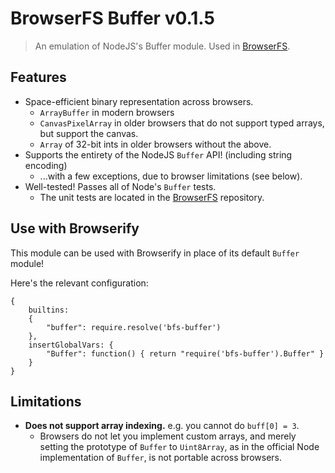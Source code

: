 # BrowserFS Buffer v0.1.5
> An emulation of NodeJS's Buffer module. Used in [BrowserFS](https://github.com/jvilk/BrowserFS).

## Features

* Space-efficient binary representation across browsers.
  * `ArrayBuffer` in modern browsers
  * `CanvasPixelArray` in older browsers that do not support typed arrays, but support the canvas.
  * `Array` of 32-bit ints in older browsers without the above.
* Supports the entirety of the NodeJS `Buffer` API! (including string encoding)
  * ...with a few exceptions, due to browser limitations (see below).
* Well-tested! Passes all of Node's `Buffer` tests.
  * The unit tests are located in the [BrowserFS](https://github.com/jvilk/BrowserFS) repository.

## Use with Browserify

This module can be used with Browserify in place of its default `Buffer` module!

Here's the relevant configuration:

```{js}
{
    builtins:
    {
        "buffer": require.resolve('bfs-buffer')
    },
    insertGlobalVars: {
        "Buffer": function() { return "require('bfs-buffer').Buffer" }
    }
}
```

## Limitations

* **Does not support array indexing.** e.g. you cannot do `buff[0] = 3`.
  * Browsers do not let you implement custom arrays, and merely setting the prototype of `Buffer` to `Uint8Array`, as in the official Node implementation of `Buffer`, is not portable across browsers.

